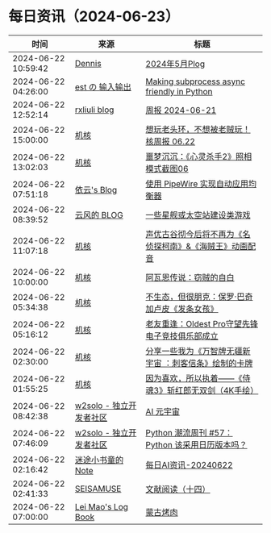 ﻿# 每日资讯（2024-06-23）

|时间|来源|标题|
|---|---|---|
|2024-06-22 10:59:42|[Dennis](https://www.domon.cn/rss/)|[2024年5月Plog](https://www.domon.cn/2024nian-5yue-plog/)|
|2024-06-22 04:26:00|[est の 输入输出](http://feeds.feedburner.com/initiative)|[Making subprocess async friendly in Python](https://blog.est.im/2024/stdout-11)|
|2024-06-22 12:52:14|[rxliuli blog](https://blog.rxliuli.com/atom.xml)|[周报 2024-06-21](https://blog.rxliuli.com/p/4580ae0544204ef2a30f3ce496f64d7b/)|
|2024-06-22 15:00:00|[机核](https://www.gcores.com/rss)|[想玩老头环，不想被老贼玩！核周报 06.22](https://www.gcores.com/radios/183520)|
|2024-06-22 13:02:03|[机核](https://www.gcores.com/rss)|[噩梦沉沉：《心灵杀手2》照相模式截图06](https://www.gcores.com/articles/183956)|
|2024-06-22 07:51:18|[依云's Blog](https://blog.lilydjwg.me/feed)|[使用 PipeWire 实现自动应用均衡器](https://blog.lilydjwg.me/posts/216847.html)|
|2024-06-22 08:39:52|[云风的 BLOG](http://blog.codingnow.com/atom.xml)|[一些星舰或太空站建设类游戏](https://blog.codingnow.com/2024/06/starship_gamelist.html)|
|2024-06-22 11:07:18|[机核](https://www.gcores.com/rss)|[声优古谷彻今后将不再为《名侦探柯南》&《海贼王》动画配音](https://www.gcores.com/articles/183954)|
|2024-06-22 10:00:00|[机核](https://www.gcores.com/rss)|[阿瓦恩传说：窃贼的自白](https://www.gcores.com/articles/183949)|
|2024-06-22 05:34:38|[机核](https://www.gcores.com/rss)|[不生态，但很朋克：保罗·巴奇加卢皮《发条女孩》](https://www.gcores.com/articles/183945)|
|2024-06-22 05:16:12|[机核](https://www.gcores.com/rss)|[老友重逢：Oldest Pro守望先锋电子竞技俱乐部成立](https://www.gcores.com/articles/183951)|
|2024-06-22 02:30:00|[机核](https://www.gcores.com/rss)|[分享一些我为《万智牌无疆新宇宙 ：刺客信条》绘制的卡牌](https://www.gcores.com/articles/183929)|
|2024-06-22 01:55:25|[机核](https://www.gcores.com/rss)|[因为喜欢，所以执着——《侍魂3》斩红郎无双剑（4K手绘）](https://www.gcores.com/articles/183947)|
|2024-06-22 08:42:38|[w2solo - 独立开发者社区](https://w2solo.com/topics/feed)|[AI 元宇宙](https://w2solo.com/topics/4710)|
|2024-06-22 07:46:09|[w2solo - 独立开发者社区](https://w2solo.com/topics/feed)|[Python 潮流周刊 #57：Python 该采用日历版本吗？](https://w2solo.com/topics/4709)|
|2024-06-22 02:16:42|[迷途小书童的Note](https://xugaoxiang.com/feed)|[每日AI资讯-20240622](https://xugaoxiang.com/2024/06/22/ai-daily-20240622/)|
|2024-06-22 02:41:33|[SEISAMUSE](https://www.seis-jun.xyz/atom.xml)|[文献阅读（十四）](http://www.seis-jun.xyz/paper-reading-14)|
|2024-06-22 07:00:00|[Lei Mao's Log Book](https://leimao.github.io/atom.xml)|[蒙古烤肉](https://leimao.github.io/essay/%E8%92%99%E5%8F%A4%E7%83%A4%E8%82%89-Mongolian-Grill/)|
